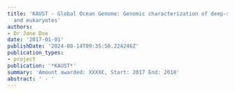 ```yaml
---
title: 'KAUST - Global Ocean Genome: Genomic characterization of deep-sea prokaryotes
  and eukaryotes'
authors:
- Dr Jane Doe
date: '2017-01-01'
publishDate: '2024-08-14T09:35:58.224246Z'
publication_types:
- project
publication: '*KAUST*'
summary: 'Amount awarded: XXXX€, Start: 2017 End: 2018'
abstract: ' - '
---
```

